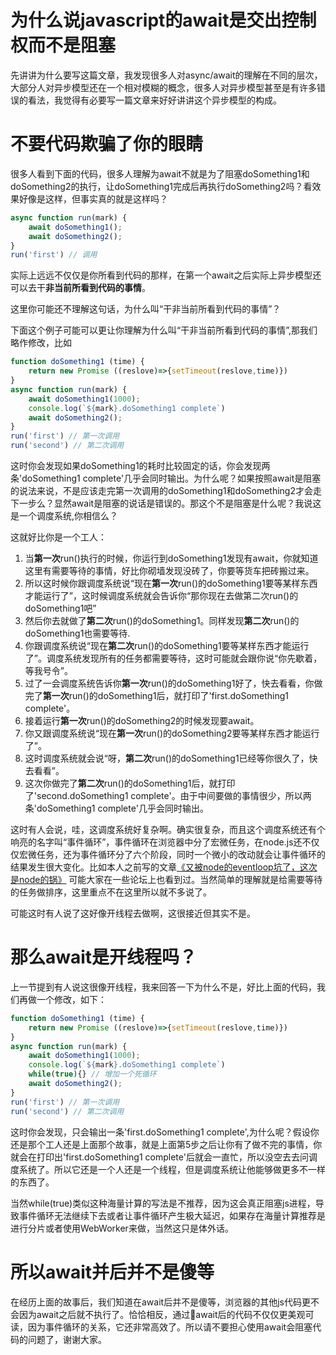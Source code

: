# 为什么说javascript的await是交出控制权而不是阻塞
先讲讲为什么要写这篇文章，我发现很多人对async/await的理解在不同的层次，大部分人对异步模型还在一个相对模糊的概念，很多人对异步模型甚至是有许多错误的看法，我觉得有必要写一篇文章来好好讲讲这个异步模型的构成。

# 不要代码欺骗了你的眼睛
很多人看到下面的代码，很多人理解为await不就是为了阻塞doSomething1和doSomething2的执行，让doSomething1完成后再执行doSomething2吗？看效果好像是这样，但事实真的就是这样吗？
```js
async function run(mark) {
    await doSomething1();
    await doSomething2();
}
run('first') // 调用
```
实际上远远不仅仅是你所看到代码的那样，在第一个await之后实际上异步模型还可以去干**非当前所看到代码的事情**。

这里你可能还不理解这句话，为什么叫“干非当前所看到代码的事情”？

下面这个例子可能可以更让你理解为什么叫“干非当前所看到代码的事情”,那我们略作修改，比如
```js
function doSomething1 (time) {
    return new Promise ((reslove)=>{setTimeout(reslove,time)})
}
async function run(mark) {
    await doSomething1(1000);
    console.log(`${mark}.doSomething1 complete`)
    await doSomething2();
}
run('first') // 第一次调用
run('second') // 第二次调用
```
这时你会发现如果doSomething1的耗时比较固定的话，你会发现两条'doSomething1 complete'几乎会同时输出。为什么呢？如果按照await是阻塞的说法来说，不是应该走完第一次调用的doSomething1和doSomething2才会走下一步么？显然await是阻塞的说话是错误的。那这个不是阻塞是什么呢？我说这是一个调度系统,你相信么？

这就好比你是一个工人：
1. 当**第一次**run()执行的时候，你运行到doSomething1发现有await，你就知道这里有需要等待的事情，好比你砌墙发现没砖了，你要等货车把砖搬过来。
2. 所以这时候你跟调度系统说“现在**第一次**run()的doSomething1要等某样东西才能运行了”，这时候调度系统就会告诉你“那你现在去做第二次run()的doSomething1吧”
3. 然后你去就做了**第二次**run()的doSomething1。同样发现**第二次**run()的doSomething1也需要等待.
4. 你跟调度系统说“现在**第二次**run()的doSomething1要等某样东西才能运行了”。调度系统发现所有的任务都需要等待，这时可能就会跟你说“你先歇着，等我号令”。
5. 过了一会调度系统告诉你**第一次**run()的doSomething1好了，快去看看，你做完了**第一次**run()的doSomething1后，就打印了'first.doSomething1 complete'。
6. 接着运行**第一次**run()的doSomething2的时候发现要await。
7. 你又跟调度系统说“现在**第一次**run()的doSomething2要等某样东西才能运行了”。
8. 这时调度系统就会说“呀，**第二次**run()的doSomething1已经等你很久了，快去看看”。
9. 这次你做完了**第二次**run()的doSomething1后，就打印了'second.doSomething1 complete'。由于中间要做的事情很少，所以两条'doSomething1 complete'几乎会同时输出。

这时有人会说，哇，这调度系统好复杂啊。确实很复杂，而且这个调度系统还有个响亮的名字叫“事件循环”，事件循环在浏览器中分了宏微任务，在node.js还不仅仅宏微任务，还为事件循环分了六个阶段，同时一个微小的改动就会让事件循环的结果发生很大变化。比如本人之前写的文章[《又被node的eventloop坑了，这次是node的锅》](https://github.com/zy445566/myBlog/blob/master/20190115node/20190115eventloop/README.md) 可能大家在一些论坛上也看到过。当然简单的理解就是给需要等待的任务做排序，这里重点不在这里所以就不多说了。

可能这时有人说了这好像开线程去做啊，这很接近但其实不是。

# 那么await是开线程吗？
上一节提到有人说这很像开线程，我来回答一下为什么不是，好比上面的代码，我们再做一个修改，如下：
```js
function doSomething1 (time) {
    return new Promise ((reslove)=>{setTimeout(reslove,time)})
}
async function run(mark) {
    await doSomething1(1000);
    console.log(`${mark}.doSomething1 complete`)
    while(true){} // 增加一个死循环
    await doSomething2();
}
run('first') // 第一次调用
run('second') // 第二次调用
```
这时你会发现，只会输出一条'first.doSomething1 complete',为什么呢？假设你还是那个工人还是上面那个故事，就是上面第5步之后让你有了做不完的事情，你就会在打印出'first.doSomething1 complete'后就会一直忙，所以没空去去问调度系统了。所以它还是一个人还是一个线程，但是调度系统让他能够做更多不一样的东西了。

当然while(true)类似这种海量计算的写法是不推荐，因为这会真正阻塞js进程，导致事件循环无法继续下去或者让事件循环产生极大延迟，如果存在海量计算推荐是进行分片或者使用WebWorker来做，当然这只是体外话。

# 所以await并后并不是傻等
在经历上面的故事后，我们知道在await后并不是傻等，浏览器的其他js代码更不会因为await之后就不执行了。恰恰相反，通过await后的代码不仅仅更美观可读，因为事件循环的关系，它还非常高效了。所以请不要担心使用await会阻塞代码的问题了，谢谢大家。

